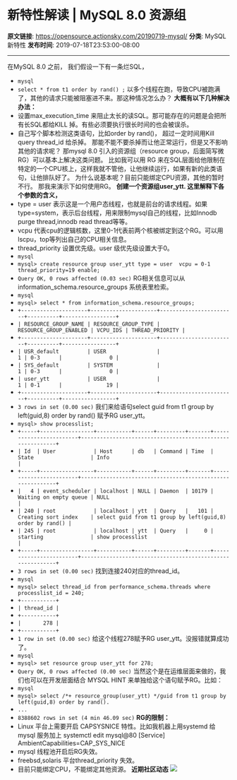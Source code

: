 # 新特性解读 | MySQL 8.0 资源组

**原文链接**: https://opensource.actionsky.com/20190719-mysql/
**分类**: MySQL 新特性
**发布时间**: 2019-07-18T23:53:00-08:00

---

在MySQL 8.0 之前， 我们假设一下有一条烂SQL，
- `mysql`
- `select * from t1 order by rand() ;`
以多个线程在跑，导致CPU被跑满了，其他的请求只能被阻塞进不来。那这种情况怎么办？ 
**大概有以下几种解决办法：**
- 设置max_execution_time 来阻止太长的读SQL。那可能存在的问题是会把所有长SQL都给KILL 掉。有些必须要执行很长时间的也会被误杀。
- 自己写个脚本检测这类语句，比如order by rand()， 超过一定时间用Kill query thread_id 给杀掉。
那能不能不要杀掉而让他正常运行，但是又不影响其他的请求呢？
那mysql 8.0 引入的资源组（resource group，后面简写微RG）可以基本上解决这类问题。
比如我可以用 RG 来在SQL层面给他限制在特定的一个CPU核上，这样我就不管他，让他继续运行，如果有新的此类语句，让他排队好了。
为什么说基本呢？目前只能绑定CPU资源，其他的暂时不行。
那我来演示下如何使用RG。
**创建一个资源组user_ytt. 这里解释下各个参数的含义，**
- type = user 表示这是一个用户态线程，也就是前台的请求线程。如果type=system，表示后台线程，用来限制mysql自己的线程，比如Innodb purge thread,innodb read thread等等。
- vcpu 代表cpu的逻辑核数，这里0-1代表前两个核被绑定到这个RG。可以用lscpu，top等列出自己的CPU相关信息。
- thread_priority 设置优先级。user 级优先级设置大于0。
- `mysql`
- `mysql> create resource group user_ytt type = user  vcpu = 0-1 thread_priority=19 enable;`
- `Query OK, 0 rows affected (0.03 sec)`
RG相关信息可以从 information_schema.resource_groups 系统表里检索。
- `mysql`
- `mysql> select * from information_schema.resource_groups;`
- `+---------------------+---------------------+------------------------+----------+-----------------+`
- `| RESOURCE_GROUP_NAME | RESOURCE_GROUP_TYPE | RESOURCE_GROUP_ENABLED | VCPU_IDS | THREAD_PRIORITY |`
- `+---------------------+---------------------+------------------------+----------+-----------------+`
- `| USR_default         | USER                |                      1 | 0-3      |               0 |`
- `| SYS_default         | SYSTEM              |                      1 | 0-3      |               0 |`
- `| user_ytt            | USER                |                      1 | 0-1      |              19 |`
- `+---------------------+---------------------+------------------------+----------+-----------------+`
- `3 rows in set (0.00 sec)`
我们来给语句select guid from t1 group by left(guid,8) order by rand() 赋予RG user_ytt。
- `mysql> show processlist;`
- `+-----+-----------------+-----------+------+---------+-------+------------------------+-----------------------------------------------------------+`
- `| Id  | User            | Host      | db   | Command | Time  | State                  | Info                                                      |`
- `+-----+-----------------+-----------+------+---------+-------+------------------------+-----------------------------------------------------------+`
- `|   4 | event_scheduler | localhost | NULL | Daemon  | 10179 | Waiting on empty queue | NULL                                                      |`
- `| 240 | root            | localhost | ytt  | Query   |   101 | Creating sort index    | select guid from t1 group by left(guid,8) order by rand() |`
- `| 245 | root            | localhost | ytt  | Query   |     0 | starting               | show processlist                                          |`
- `+-----+-----------------+-----------+------+---------+-------+------------------------+-----------------------------------------------------------+`
- `3 rows in set (0.00 sec)`
找到连接240对应的thread_id。
- `mysql`
- `mysql> select thread_id from performance_schema.threads where processlist_id = 240;`
- `+-----------+`
- `| thread_id |`
- `+-----------+`
- `|       278 |`
- `+-----------+`
- `1 row in set (0.00 sec)`
给这个线程278赋予RG user_ytt。没报错就算成功了。
- `mysql`
- `mysql> set resource group user_ytt for 278;`
- `Query OK, 0 rows affected (0.00 sec)`
当然这个是在运维层面来做的，我们也可以在开发层面结合 MYSQL HINT 来单独给这个语句赋予RG。比如：
- `mysql`
- `mysql> select /*+ resource_group(user_ytt) */guid from t1 group by left(guid,8) order by rand().`
- `...`
- `8388602 rows in set (4 min 46.09 sec)`
**RG的限制：**
- Linux 平台上需要开启 CAPSYSNICE 特性。比如我机器上用systemd 给mysql 服务加上
systemctl edit mysql@80 
[Service]
AmbientCapabilities=CAP_SYS_NICE
- mysql 线程池开启后RG失效。
- freebsd,solaris 平台thread_priority 失效。
- 目前只能绑定CPU，不能绑定其他资源。
**近期社区动态**
![](https://opensource.actionsky.com/wp-content/uploads/2019/08/海报.jpg)